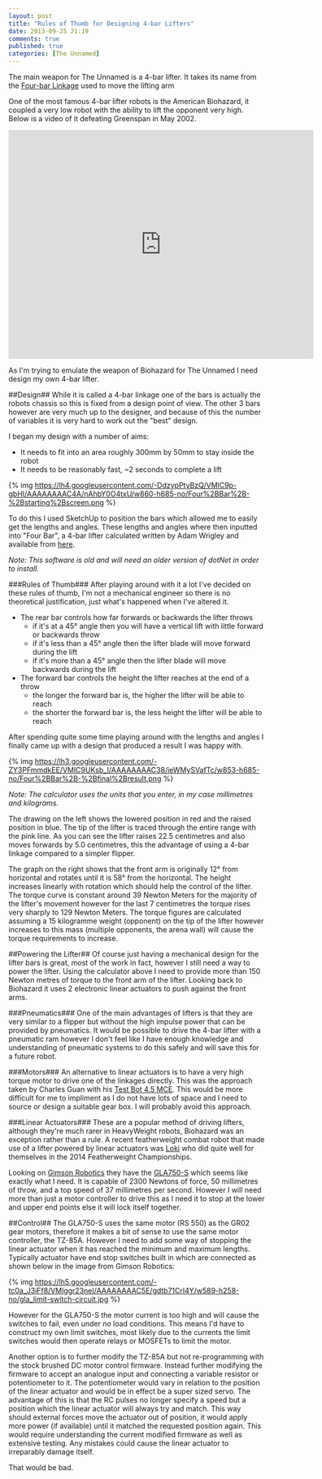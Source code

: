 ```yaml
---
layout: post
title: "Rules of Thumb for Designing 4-bar Lifters"
date: 2013-09-25 21:19
comments: true
published: true
categories: [The Unnamed]
---
```

The main weapon for The Unnamed is a 4-bar lifter. It takes its name from the [Four-bar Linkage](http://en.wikipedia.org/wiki/Four-bar_linkage) used to move the lifting arm

One of the most famous 4-bar lifter robots is the American Biohazard, it coupled a very low robot with the ability to lift the opponent very high. Below is a video of it defeating Greenspan in May 2002.
 
<iframe width="600" height="450" src="https://www.youtube.com/embed/zf3wN87oY0o" frameborder="0" allowfullscreen></iframe>

As I'm trying to emulate the weapon of Biohazard for The Unnamed I need design my own 4-bar lifter.

##Design##
While it is called a 4-bar linkage one of the bars is actually the robots chassis so this is fixed from a design point of view. The other 3 bars however are very much up to the designer, and because of this the number of variables it is very hard to work out the "best" design.

I began my design with a number of aims:

* It needs to fit into an area roughly 300mm by 50mm to stay inside the robot
* It needs to be reasonably fast, ~2 seconds to complete a lift

{% img https://lh4.googleusercontent.com/-DdzypPtyBzQ/VMlC9p-gbHI/AAAAAAAAC4A/nAhbY0O4txU/w860-h685-no/Four%2BBar%2B-%2Bstarting%2Bscreen.png %}

To do this I used SketchUp to position the bars which allowed me to easily get the lengths and angles. These lengths and angles where then inputted into "Four Bar", a 4-bar lifter calculated written by Adam Wrigley and available from [here](http://www.totalinsanity.net/tut/mechanical/4barfrontbar.php).

*Note: This software is old and will need an older version of dotNet in order to install.*

###Rules of Thumb###
After playing around with it a lot I've decided on these rules of thumb, I'm not a mechanical engineer so there is no theoretical justification, just what's happened when I've altered it.

* The rear bar controls how far forwards or backwards the lifter throws
  * if it's at a 45&deg; angle then you will have a vertical lift with little forward or backwards throw
  * if it's less than a 45&deg; angle then the lifter blade will move forward during the lift
  * if it's more than a 45&deg; angle then the lifter blade will move backwards during the lift
* The forward bar controls the height the lifter reaches at the end of a throw
  * the longer the forward bar is, the higher the lifter will be able to reach
  * the shorter the forward bar is, the less height the lifter will be able to reach
  
After spending quite some time playing around with the lengths and angles I finally came up with a design that produced a result I was happy with.  
  
{% img https://lh3.googleusercontent.com/-ZY3PFmmdkEE/VMlC9UKsb_I/AAAAAAAAC38/ieWMySVafTc/w853-h685-no/Four%2BBar%2B-%2Bfinal%2Bresult.png %}

*Note: The calculator uses the units that you enter, in my case millimetres and kilograms.*

The drawing on the left shows the lowered position in red and the raised position in blue. The tip of the lifter is traced through the entire range with the pink line. As you can see the lifter raises 22.5 centimetres and also moves forwards by 5.0 centimetres, this the advantage of using a 4-bar linkage compared to a simpler flipper.

The graph on the right shows that the front arm is originally 12&deg; from horizontal and rotates until it is 58&deg; from the horizontal. The height increases linearly with rotation which should help the control of the lifter. The torque curve is constant around 39 Newton Meters for the majority of the lifter's movement however for the last 7 centimetres the torque rises very sharply to 129 Newton Meters. The torque figures are calculated assuming a 15 kilogramme weight (opponent) on the tip of the lifter however increases to this mass (multiple opponents, the arena wall) will cause the torque requirements to increase.

##Powering the Lifter##
Of course just having a mechanical design for the lifter bars is great, most of the work in fact, however I still need a way to power the lifter. Using the calculator above I need to provide more than 150 Newton metres of torque to the front arm of the lifter. Looking back to Biohazard it uses 2 electronic linear actuators to push against the front arms.

###Pneumatics###
One of the main advantages of lifters is that they are very similar to a flipper but without the high impulse power that can be provided by pneumatics. It would be possible to drive the 4-bar lifter with a pneumatic ram however I don't feel like I have enough knowledge and understanding of pneumatic systems to do this safely and will save this for a future robot.

###Motors###
An alternative to linear actuators is to have a very high torque motor to drive one of the linkages directly. This was the approach taken by Charles Guan with his [Test Bot 4.5 MCE](http://www.etotheipiplusone.net/?cat=30). This would be more difficult for me to impliment as I do not have lots of space and I need to source or design a suitable gear box. I will probably avoid this approach.

###Linear Actuators###
These are a popular method of driving lifters, although they're much rarer in HeavyWeight robots, Biohazard was an exception rather than a rule. A recent featherweight combat robot that made use of a lifter powered by linear actuators was [Loki](http://www.fightingrobots.co.uk/threads/11330-team-pasty-build-diary-loki/) who did quite well for themselves in the 2014 Featherweight Championships.

Looking on [Gimson Robotics](http://www.gimsonrobotics.co.uk/) they have the [GLA750-S](http://www.gimsonrobotics.co.uk/GLA-S_linear_actuator.html) which seems like exactly what I need. It is capable of 2300 Newtons of force, 50 millimetres of throw, and a top speed of 37 millimetres per second. However I will need more than just a motor controller to drive this as I need it to stop at the lower and upper end points else it will lock itself together.

##Control##
The GLA750-S uses the same motor (RS 550) as the GR02 gear motors, therefore it makes a bit of sense to use the same motor controller, the TZ-85A. However I need to add some way of stopping the linear actuator when it has reached the minimum and maximum lengths. Typically actuator have end stop switches built in which are connected as shown below in the image from Gimson Robotics:

{% img https://lh5.googleusercontent.com/-tc0a_J3iFf8/VMlggr23neI/AAAAAAAAC5E/gdtb71Crl4Y/w589-h258-no/gla_limit-switch-circuit.jpg %}

However for the GLA750-S the motor current is too high and will cause the switches to fail, even under no load conditions. This means I'd have to construct my own limit switches, most likely due to the currents the limit switches would then operate relays or MOSFETs to limit the motor.

Another option is to further modify the TZ-85A but not re-programming with the stock brushed DC motor control firmware. Instead further modifying the firmware to accept an analogue input and connecting a variable resistor or potentiometer to it. The potentiometer would vary in relation to the position of the linear actuator and would be in effect be a super sized servo. The advantage of this is that the RC pulses no longer specify a speed but a position which the linear actuator will always try and match. This way should external forces move the actuator out of position, it would apply more power (if available) until it matched the requested position again. This would require understanding the current modified firmware as well as extensive testing. Any mistakes could cause the linear actuator to irreparably damage itself.

That would be bad.
